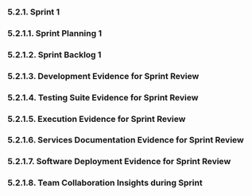<h3 id="sprint-1">5.2.1. Sprint 1</h3>
<h3 id="sprint-planning-1">5.2.1.1. Sprint Planning 1</h3>
<h3 id="sprint-backlog-1">5.2.1.2. Sprint Backlog 1</h3>
<h3 id="development-evidence-for-sprint-review">5.2.1.3. Development Evidence for Sprint Review</h3>
<h3 id="testing-suite-rvidence-for-sprint-review">5.2.1.4. Testing Suite Evidence for Sprint Review</h3>
<h3 id="software-deployment-evidence-for-sprint-review">5.2.1.5. Execution Evidence for Sprint Review</h3>
<h3 id="services-documentation-evidence-for-sprint-review">5.2.1.6. Services Documentation Evidence for Sprint Review</h3>
<h3 id="software-deployment-evidence-for-sprint-review">5.2.1.7. Software Deployment Evidence for Sprint Review</h3>
<h3 id="team-collaboration-insights-during-sprint">5.2.1.8. Team Collaboration Insights during Sprint</h3>
